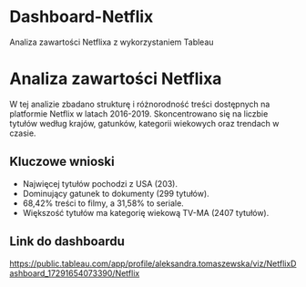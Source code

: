 # Dashboard-Netflix
Analiza zawartości Netflixa z wykorzystaniem Tableau
# Analiza zawartości Netflixa

W tej analizie zbadano strukturę i różnorodność treści dostępnych na platformie Netflix w latach 2016-2019. 
Skoncentrowano się na liczbie tytułów według krajów, gatunków, kategorii wiekowych oraz trendach w czasie.

## Kluczowe wnioski
- Najwięcej tytułów pochodzi z USA (203).
- Dominujący gatunek to dokumenty (299 tytułów).
- 68,42% treści to filmy, a 31,58% to seriale.
- Większość tytułów ma kategorię wiekową TV-MA (2407 tytułów).

## Link do dashboardu
https://public.tableau.com/app/profile/aleksandra.tomaszewska/viz/NetflixDashboard_17291654073390/Netflix
